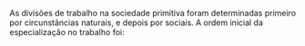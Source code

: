 ﻿As divisões de trabalho na sociedade primitiva foram determinadas primeiro por circunstâncias naturais, e depois por sociais. A ordem inicial da especialização no trabalho foi:
